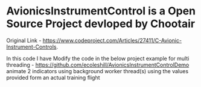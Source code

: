# AvionicsInstrumentControl is a Open Source Project devloped by Chootair

Original Link - https://www.codeproject.com/Articles/27411/C-Avionic-Instrument-Controls.

In this code I have Modify the code in the below project example 
for multi threading - https://github.com/ecoleshill/AvionicsInstrumentControlDemo  
animate 2 indicators using background worker thread(s) using the values provided form an actual training flight
